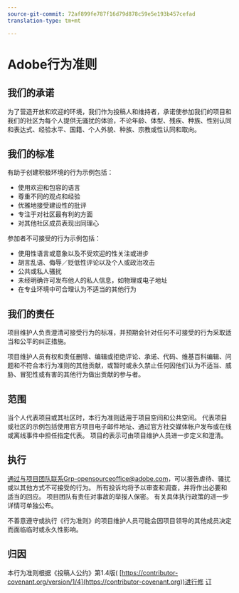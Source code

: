 ```yaml
---
source-git-commit: 72af899fe787f16d79d878c59e5e193b457cefad
translation-type: tm+mt

---
```

# Adobe行为准则

## 我们的承诺

为了营造开放和欢迎的环境，我们作为投稿人和维持者，承诺使参加我们的项目和我们的社区为每个人提供无骚扰的体验，不论年龄、体型、残疾、种族、性别认同和表达式、经验水平、国籍、个人外貌、种族、宗教或性认同和取向。

## 我们的标准

有助于创建积极环境的行为示例包括：

* 使用欢迎和包容的语言
* 尊重不同的观点和经验
* 优雅地接受建设性的批评
* 专注于对社区最有利的方面
* 对其他社区成员表现出同理心

参加者不可接受的行为示例包括：

* 使用性语言或意象以及不受欢迎的性关注或进步
* 胡言乱语、侮辱／贬低性评论以及个人或政治攻击
* 公共或私人骚扰
* 未经明确许可发布他人的私人信息，如物理或电子地址
* 在专业环境中可合理认为不适当的其他行为

## 我们的责任

项目维护人负责澄清可接受行为的标准，并预期会针对任何不可接受的行为采取适当和公平的纠正措施。

项目维护人员有权和责任删除、编辑或拒绝评论、承诺、代码、维基百科编辑、问题和不符合本行为准则的其他贡献，或暂时或永久禁止任何因他们认为不适当、威胁、冒犯性或有害的其他行为做出贡献的参与者。

## 范围

当个人代表项目或其社区时，本行为准则适用于项目空间和公共空间。 代表项目或社区的示例包括使用官方项目电子邮件地址、通过官方社交媒体帐户发布或在线或离线事件中担任指定代表。 项目的表示可由项目维护人员进一步定义和澄清。

## 执行

通过与项目团队联系Grp-opensourceoffice@adobe.com，可以报告虐待、骚扰或以其他方式不可接受的行为。 所有投诉均将予以审查和调查，并将作出必要和适当的回应。 项目团队有责任对事故的举报人保密。 有关具体执行政策的进一步详情可单独公布。

不善意遵守或执行《行为准则》的项目维护人员可能会因项目领导的其他成员决定而面临临时或永久性影响。

## 归因

本行为准则根据《投稿人公约》第1.4版( [https://contributor-covenant.org/version/1/4](https://contributor-covenant.org))进行修 [订](https://contributor-covenant.org/version/1/4/)